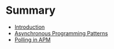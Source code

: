 # Summary

* [Introduction](README.md)
* [Asynchronous Programming Patterns](asynchronous-programming-patterns.md)
* [Polling in APM](polling-in-apm.md)

